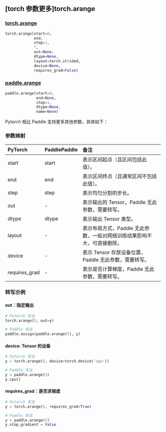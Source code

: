 ## [torch 参数更多]torch.arange

###  [torch.arange](https://pytorch.org/docs/stable/generated/torch.arange.html?highlight=arange#torch.arange)

```python
torch.arange(start=0,
             end,
             step=1,
             *,
             out=None,
             dtype=None,
             layout=torch.strided,
             device=None,
             requires_grad=False)
```

###  [paddle.arange](https://www.paddlepaddle.org.cn/documentation/docs/zh/develop/api/paddle/arange_cn.html)

```python
paddle.arange(start=0,
              end=None,
              step=1,
              dtype=None,
              name=None)
```

Pytorch 相比 Paddle 支持更多其他参数，具体如下：

### 参数映射

| PyTorch       | PaddlePaddle | 备注                                                         |
| :------------ | :----------- | :----------------------------------------------------------- |
| start         | start        | 表示区间起点（且区间包括此值）。                             |
| end           | end          | 表示区间终点（且通常区间不包括此值）。                       |
| step          | step         | 表示均匀分割的步长。                                         |
| out           | -            | 表示输出的 Tensor，Paddle 无此参数，需要转写。           |
| dtype         | dtype        | 表示输出 Tensor 类型。                                       |
| layout        | -            | 表示布局方式，Paddle 无此参数，一般对网络训练结果影响不大，可直接删除。 |
| device        | -            | 表示 Tensor 存放设备位置，Paddle 无此参数，需要转写。    |
| requires_grad | -            | 表示是否计算梯度，Paddle 无此参数，需要转写。            |

### 转写示例

#### out：指定输出

```python
# Pytorch 写法
torch.arange(5, out=y)

# Paddle 写法
paddle.assign(paddle.arange(5), y)
```

#### device: Tensor 的设备

```python
# Pytorch 写法
y = torch.arange(5, device=torch.device('cpu'))

# Paddle 写法
y = paddle.arange(5)
y.cpu()
```

#### requires_grad：是否求梯度

```python
# Pytorch 写法
y = torch.arange(5, requires_grad=True)

# Paddle 写法
y = paddle.arange(5)
y.stop_gradient = False
```
